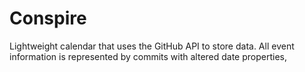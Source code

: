 # Conspire

Lightweight calendar that uses the GitHub API to store data. All event information is represented by commits with altered date properties,
